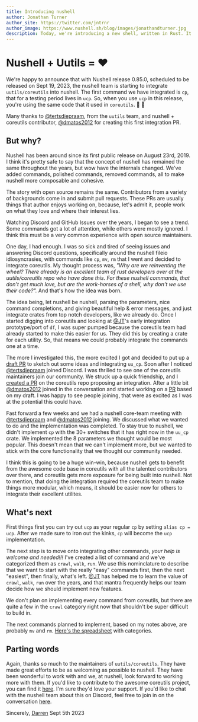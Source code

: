 ```yaml
---
title: Introducing nushell
author: Jonathan Turner
author_site: https://twitter.com/jntrnr
author_image: https://www.nushell.sh/blog/images/jonathandturner.jpg
description: Today, we're introducing a new shell, written in Rust. It draws inspiration from the classic Unix philosophy of pipelines, the structured data approach of PowerShell, functional programming, systems programming, and more.
---
```


# Nushell + Uutils = ❤️

We're happy to announce that with Nushell release 0.85.0, scheduled to be released on Sept 19, 2023, the nushell team is starting to integrate `uutils/coreutils` into nushell. The first command we have integrated is `cp`, that for a testing period lives in `ucp`. So, when you use `ucp` in this release, you're using the same code that it used in `coreutils`. 🎉 🥳

Many thanks to [@tertsdiepraam], from the `uutils` team, and nushell + coreutils contributor, [@dmatos2012] for creating this first integration PR.

## But why?

Nushell has been around since its first public release on August 23rd, 2019. I think it's pretty safe to say that the concept of nushell has remained the same throughout the years, but wow have the internals changed. We've added commands, polished commands, removed commands, all to make nushell more composable and cohesive.

The story with open source remains the same. Contributors from a variety of backgrounds come in and submit pull requests. These PRs are usually things that author enjoys working on, because, let's admit it, people work on what they love and where their interest lies.

Watching Discord and GitHub Issues over the years, I began to see a trend. Some commands got a lot of attention, while others were mostly ignored. I think this must be a very common experience with open source maintainers.

One day, I had enough. I was so sick and tired of seeing issues and answering Discord questions, specifically around the nushell fileio idiosyncrasies, with commands like `cp`, `mv`, `rm` that I went and decided to integrate coreutils. My thought process was, _"Why are we reinventing the wheel? There already is an excellent team of rust developers over at the uutils/coreutils repo who have done this. For these nushell commands, that don't get much love, but are the work-horses of a shell, why don't we use their code?"._ And that's how the idea was born.

The idea being, let nushell be nushell, parsing the parameters, nice command completions, and giving beautiful help & error messages, and just integrate crates from top notch developers, like we already do. Once I started digging into coreutils and looking at [@JT]'s early integration prototype/port of `df`, I was super pumped because the coreutils team had already started to make this easier for us. They did this by creating a crate for each utility. So, that means we could probably integrate the commands one at a time.

The more I investigated this, the more excited I got and decided to put up a [draft PR](https://github.com/nushell/nushell/pull/9463) to sketch out some ideas and integrating `uu_cp`. Soon after I noticed [@tertsdiepraam] joined Discord. I was thrilled to see one of the coreutils maintainers join our community. We struck up a quick friendship, and I [created a PR](https://github.com/uutils/coreutils/issues/5088) on the coreutils repo proposing an integration. After a little bit [@dmatos2012] joined in the conversation and started working on a [PR](https://github.com/nushell/nushell/pull/10097) based on my draft. I was happy to see people joining, that were as excited as I was at the potential this could have.

Fast forward a few weeks and we had a nushell core-team meeting with [@tertsdiepraam] and [@dmatos2012] joining. We discussed what we wanted to do and the implementation was completed. To stay true to nushell, we didn't implement `cp` with the 30+ switches that it has right now in the `uu_cp` crate. We implemented the 8 parameters we thought would be most popular. This doesn't mean that we can't implement more, but we wanted to stick with the core functionality that we thought our community needed.

I think this is going to be a huge win-win, because nushell gets to benefit from the awesome code base in coreutils with all the talented contributors over there, and coreutils gets more exposure for being built into nushell. Not to mention, that doing the integration required the coreutils team to make things more modular, which means, it should be easier now for others to integrate their excellent utilites.

## What's next

First things first you can try out `ucp` as your regular `cp` by setting `alias cp = ucp`.
After we made sure to iron out the kinks, `cp` will become the `ucp` implementation.

The next step is to move onto integrating other commands, _your help is welcome and needed!!!_ I've created a list of command and we've categorized them as `crawl`, `walk`, `run`. We use this nominclature to describe that we want to start with the really "easy" commands first, then the next "easiest", then finally, what's left. [@JT] has helped me to learn the value of `crawl`, `walk`, `run` over the years, and that mantra frequently helps our team decide how we should implement new features.

We don't plan on implementing every command from coreutils, but there are quite a few in the `crawl` category right now that shouldn't be super difficult to build in.

The next commands planned to implement, based on my notes above, are probably `mv` and `rm`. [Here's the spreadsheet](https://docs.google.com/spreadsheets/d/1MP9V8BTtcy_3DIUT8025yTcGrjkIJ-ZKFT0uvJFw0Lo/edit?usp=sharing) with categories.

## Parting words

Again, thanks so much to the maintainers of `uutils/coreutils`. They have made great efforts to be as welcoming as possible to nushell. They have been wonderful to work with and we, at nushell, look forward to working more with them. If you'd like to contribute to the awesome coreutils project, you can find it [here](https://github.com/uutils/coreutils). I'm sure they'd love your support. If you'd like to chat with the nushell team about this on Discord, feel free to join in on the conversation [here](https://discord.gg/NtAbbGn).

Sincerely,
[Darren](https://github.com/fdncred)
Sept 5th 2023

[@JT]: https://github.com/jntrnr
[@tertsdiepraam]: https://github.com/tertsdiepraam
[@dmatos2012]: https://github.com/dmatos2012
